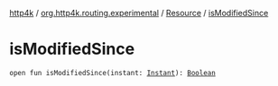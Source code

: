 [http4k](../../index.md) / [org.http4k.routing.experimental](../index.md) / [Resource](index.md) / [isModifiedSince](./is-modified-since.md)

# isModifiedSince

`open fun isModifiedSince(instant: `[`Instant`](https://docs.oracle.com/javase/9/docs/api/java/time/Instant.html)`): `[`Boolean`](https://kotlinlang.org/api/latest/jvm/stdlib/kotlin/-boolean/index.html)